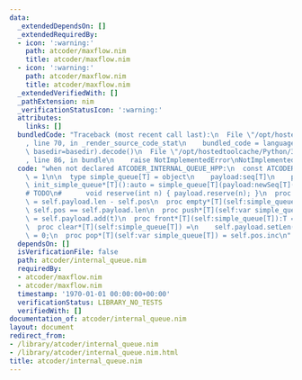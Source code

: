```yaml
---
data:
  _extendedDependsOn: []
  _extendedRequiredBy:
  - icon: ':warning:'
    path: atcoder/maxflow.nim
    title: atcoder/maxflow.nim
  - icon: ':warning:'
    path: atcoder/maxflow.nim
    title: atcoder/maxflow.nim
  _extendedVerifiedWith: []
  _pathExtension: nim
  _verificationStatusIcon: ':warning:'
  attributes:
    links: []
  bundledCode: "Traceback (most recent call last):\n  File \"/opt/hostedtoolcache/Python/3.8.5/x64/lib/python3.8/site-packages/onlinejudge_verify/documentation/build.py\"\
    , line 70, in _render_source_code_stat\n    bundled_code = language.bundle(stat.path,\
    \ basedir=basedir).decode()\n  File \"/opt/hostedtoolcache/Python/3.8.5/x64/lib/python3.8/site-packages/onlinejudge_verify/languages/nim.py\"\
    , line 86, in bundle\n    raise NotImplementedError\nNotImplementedError\n"
  code: "when not declared ATCODER_INTERNAL_QUEUE_HPP:\n  const ATCODER_INTERNAL_QUEUE_HPP*\
    \ = 1\n\n  type simple_queue[T] = object\n    payload:seq[T]\n    pos:int\n  proc\
    \ init_simple_queue*[T]():auto = simple_queue[T](payload:newSeq[T](), pos:0)\n\
    # TODO\n#      void reserve(int n) { payload.reserve(n); }\n  proc len*[T](self:simple_queue[T]):int\
    \ = self.payload.len - self.pos\n  proc empty*[T](self:simple_queue[T]):bool =\
    \ self.pos == self.payload.len\n  proc push*[T](self:var simple_queue[T], t:T)\
    \ = self.payload.add(t)\n  proc front*[T](self:simple_queue[T]):T = self.payload[pos]\n\
    \  proc clear*[T](self:simple_queue[T]) =\n    self.payload.setLen(0)\n    self.pos\
    \ = 0;\n  proc pop*[T](self:var simple_queue[T]) = self.pos.inc\n"
  dependsOn: []
  isVerificationFile: false
  path: atcoder/internal_queue.nim
  requiredBy:
  - atcoder/maxflow.nim
  - atcoder/maxflow.nim
  timestamp: '1970-01-01 00:00:00+00:00'
  verificationStatus: LIBRARY_NO_TESTS
  verifiedWith: []
documentation_of: atcoder/internal_queue.nim
layout: document
redirect_from:
- /library/atcoder/internal_queue.nim
- /library/atcoder/internal_queue.nim.html
title: atcoder/internal_queue.nim
---
```


